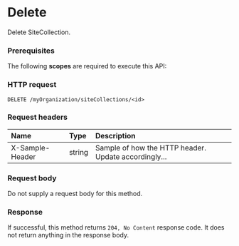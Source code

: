 # Delete

Delete SiteCollection.
### Prerequisites
The following **scopes** are required to execute this API: 
### HTTP request
<!-- { "blockType": "ignored" } -->
```http
DELETE /myOrganization/siteCollections/<id>

```
### Request headers
| Name       | Type | Description|
|:---------------|:--------|:----------|
| X-Sample-Header  | string  | Sample of how the HTTP header. Update accordingly...|

### Request body
Do not supply a request body for this method.


### Response
If successful, this method returns `204, No Content` response code. It does not return anything in the response body.


<!-- uuid: f73486d1-c497-4f89-80d1-ce9e8933a0d9
2015-10-15 16:17:33 UTC -->
<!-- {
  "type": "#page.annotation",
  "description": "Delete",
  "keywords": "",
  "section": "documentation",
  "tocPath": ""
}-->